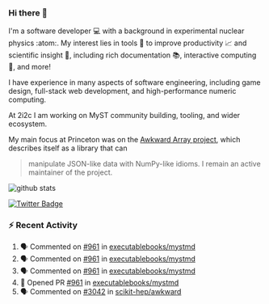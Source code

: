 ### Hi there 👋 

I'm a software developer 💻 with a background in experimental nuclear physics :atom:. My interest lies in tools :wrench: to improve productivity :chart_with_upwards_trend: and scientific insight :telescope:, including rich documentation 📚, interactive computing 🧮, and more! 

I have experience in many aspects of software engineering, including game design, full-stack web development, and high-performance numeric computing. 

At 2i2c I am working on MyST community building, tooling, and wider ecosystem. 

My main focus at Princeton was on the [Awkward Array project](awkward-array.org/), which describes itself as a library that can 
> manipulate JSON-like data with NumPy-like idioms. I remain an active maintainer of the project. 

![github stats](https://github-readme-stats.vercel.app/api?username=agoose77&show_icons=true&hide_rank=true&hide_title=true&bg_color=30,e76445,904e95&text_color=efe3ec&icon_color=efe3ec)
<!--
**agoose77/agoose77** is a ✨ _special_ ✨ repository because its `README.md` (this file) appears on your GitHub profile.

Here are some ideas to get you started:

- 🔭 I’m currently working on ...
- 🌱 I’m currently learning ...
- 👯 I’m looking to collaborate on ...
- 🤔 I’m looking for help with ...
- 💬 Ask me about ...
- 📫 How to reach me: ...
- 😄 Pronouns: ...
- ⚡ Fun fact: ...
-->

[![Twitter Badge](https://img.shields.io/twitter/follow/agoose77?style=flat-square&logo=Twitter&logoColor=white&color=cornflowerblue)](https://twitter.com/agoose77)

### :zap: Recent Activity

<!--START_SECTION:activity-->
1. 🗣 Commented on [#961](https://github.com/executablebooks/mystmd/pull/961#issuecomment-1983561882) in [executablebooks/mystmd](https://github.com/executablebooks/mystmd)
2. 🗣 Commented on [#961](https://github.com/executablebooks/mystmd/pull/961#issuecomment-1983558372) in [executablebooks/mystmd](https://github.com/executablebooks/mystmd)
3. 🗣 Commented on [#961](https://github.com/executablebooks/mystmd/pull/961#issuecomment-1983556270) in [executablebooks/mystmd](https://github.com/executablebooks/mystmd)
4. 💪 Opened PR [#961](https://github.com/executablebooks/mystmd/pull/961) in [executablebooks/mystmd](https://github.com/executablebooks/mystmd)
5. 🗣 Commented on [#3042](https://github.com/scikit-hep/awkward/pull/3042#issuecomment-1981395784) in [scikit-hep/awkward](https://github.com/scikit-hep/awkward)
<!--END_SECTION:activity-->
